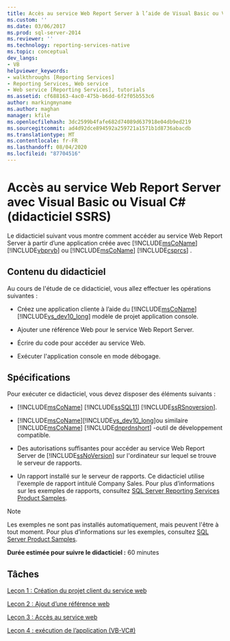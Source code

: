 ```yaml
---
title: Accès au service Web Report Server à l’aide de Visual Basic ou Visual C# (didacticiel SSRS) | Microsoft Docs
ms.custom: ''
ms.date: 03/06/2017
ms.prod: sql-server-2014
ms.reviewer: ''
ms.technology: reporting-services-native
ms.topic: conceptual
dev_langs:
- VB
helpviewer_keywords:
- walkthroughs [Reporting Services]
- Reporting Services, Web service
- Web service [Reporting Services], tutorials
ms.assetid: cf688163-4ac0-475b-b6dd-6f2f05b553c6
author: markingmyname
ms.author: maghan
manager: kfile
ms.openlocfilehash: 3dc2599b4fafe682d74089d637918e04db9ed219
ms.sourcegitcommit: ad4d92dce894592a259721a1571b1d8736abacdb
ms.translationtype: MT
ms.contentlocale: fr-FR
ms.lasthandoff: 08/04/2020
ms.locfileid: "87704516"
---
```

# <a name="accessing-the-report-server-web-service-using-visual-basic-or-visual-c-ssrs-tutorial"></a>Accès au service Web Report Server avec Visual Basic ou Visual C# (didacticiel SSRS)
  Le didacticiel suivant vous montre comment accéder au service Web Report Server à partir d’une application créée avec [!INCLUDE[msCoName](../includes/msconame-md.md)] [!INCLUDE[vbprvb](../includes/vbprvb-md.md)] ou [!INCLUDE[msCoName](../includes/msconame-md.md)] [!INCLUDE[csprcs](../includes/csprcs-md.md)] .  
  
## <a name="what-you-will-learn"></a>Contenu du didacticiel  
 Au cours de l'étude de ce didacticiel, vous allez effectuer les opérations suivantes :  
  
-   Créez une application cliente à l’aide du [!INCLUDE[msCoName](../includes/msconame-md.md)] [!INCLUDE[vs_dev10_long](../includes/vs-dev10-long-md.md)] modèle de projet application console.  
  
-   Ajouter une référence Web pour le service Web Report Server.  
  
-   Écrire du code pour accéder au service Web.  
  
-   Exécuter l'application console en mode débogage.  
  
## <a name="requirements"></a>Spécifications  
 Pour exécuter ce didacticiel, vous devez disposer des éléments suivants :  
  
-   [!INCLUDE[msCoName](../includes/msconame-md.md)] [!INCLUDE[ssSQL11](../includes/sssql11-md.md)] [!INCLUDE[ssRSnoversion](../includes/ssrsnoversion-md.md)].  
  
-   [!INCLUDE[msCoName](../includes/msconame-md.md)][!INCLUDE[vs_dev10_long](../includes/vs-dev10-long-md.md)]ou similaire [!INCLUDE[msCoName](../includes/msconame-md.md)] [!INCLUDE[dnprdnshort](../includes/dnprdnshort-md.md)] -outil de développement compatible.  
  
-   Des autorisations suffisantes pour accéder au service Web Report Server de [!INCLUDE[ssNoVersion](../includes/ssnoversion-md.md)] sur l'ordinateur sur lequel se trouve le serveur de rapports.  
  
-   Un rapport installé sur le serveur de rapports. Ce didacticiel utilise l'exemple de rapport intitulé Company Sales. Pour plus d’informations sur les exemples de rapports, consultez [SQL Server Reporting Services Product Samples](https://go.microsoft.com/fwlink/?LinkId=177889).  
  
> [!NOTE]  
>  Les exemples ne sont pas installés automatiquement, mais peuvent l'être à tout moment. Pour plus d’informations sur les exemples, consultez [SQL Server Product Samples](https://go.microsoft.com/fwlink/?LinkId=182887).  
  
 **Durée estimée pour suivre le didacticiel :** 60 minutes  
  
## <a name="tasks"></a>Tâches  
 [Leçon 1 : Création du projet client du service web](../../2014/tutorials/lesson-1-creating-the-web-service-client-project.md)  
  
 [Leçon 2 : Ajout d’une référence web](../../2014/tutorials/lesson-2-adding-a-web-reference.md)  
  
 [Leçon 3 : Accès au service web](../../2014/tutorials/lesson-3-accessing-the-web-service.md)  
  
 [Leçon 4 : exécution de l’application &#40;VB-VC&#35;&#41;](../../2014/tutorials/lesson-4-running-the-application-vb-vcsharp.md)  
  
  
